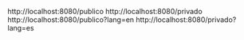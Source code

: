 http://localhost:8080/publico
http://localhost:8080/privado
http://localhost:8080/publico?lang=en
http://localhost:8080/privado?lang=es
